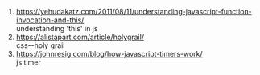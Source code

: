 1. https://yehudakatz.com/2011/08/11/understanding-javascript-function-invocation-and-this/  
understanding 'this' in js
2. https://alistapart.com/article/holygrail/  
css--holy grail  
3. https://johnresig.com/blog/how-javascript-timers-work/  
js timer
